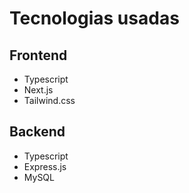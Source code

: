 # Tecnologias usadas

## Frontend

- Typescript
- Next.js
- Tailwind.css

## Backend

- Typescript
- Express.js
- MySQL
